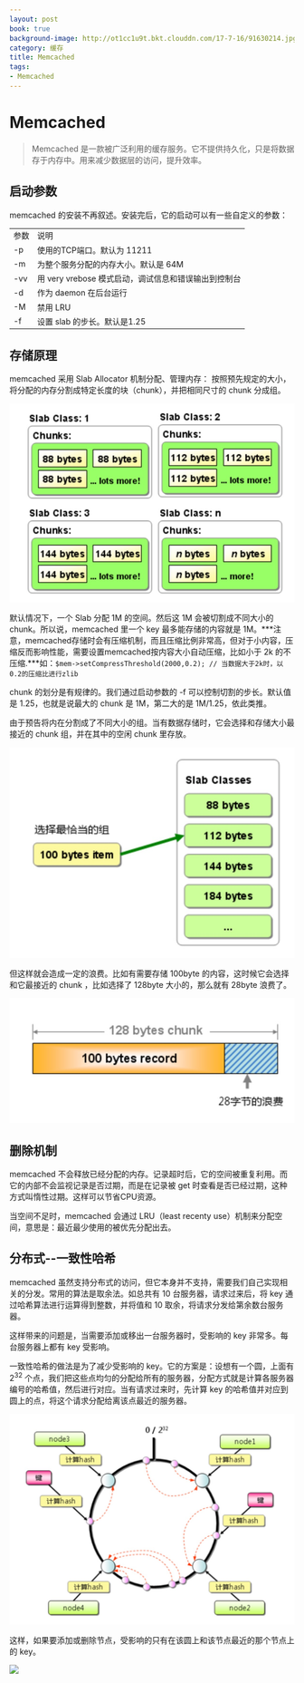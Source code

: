 ```yaml
---
layout: post
book: true
background-image: http://ot1cc1u9t.bkt.clouddn.com/17-7-16/91630214.jpg
category: 缓存
title: Memcached
tags:
- Memcached
---
```

Memcached
===
>Memcached 是一款被广泛利用的缓存服务。它不提供持久化，只是将数据存于内存中。用来减少数据层的访问，提升效率。

启动参数
---
memcached 的安装不再叙述。安装完后，它的启动可以有一些自定义的参数：
<table>
    <tr>
        <td>参数</td>
        <td>说明</td>
    </tr>
    <tr>
        <td>-p</td>
        <td>使用的TCP端口。默认为 11211</td>
    </tr>
    <tr>
        <td>-m</td>
        <td>为整个服务分配的内存大小。默认是 64M</td>
    </tr>
    <tr>
        <td>-vv</td>
        <td>用 very vrebose 模式启动，调试信息和错误输出到控制台</td>
    </tr>
    <tr>
        <td>-d</td>
        <td>作为 daemon 在后台运行</td>
    </tr>
    <tr>
        <td>-M</td>
        <td>禁用 LRU </td>
    </tr>
    <tr>
        <td>-f</td>
        <td>设置 slab 的步长。默认是1.25</td>
    </tr>
</table>

存储原理
---
memcached 采用 Slab Allocator 机制分配、管理内存：
按照预先规定的大小，将分配的内存分割成特定长度的块（chunk），并把相同尺寸的 chunk 分成组。

![](/images/mem/mem_1.png)

默认情况下，一个 Slab 分配 1M 的空间。然后这 1M 会被切割成不同大小的 chunk。所以说，memcached 里一个 key 最多能存储的内容就是 1M。***注意，memcached存储时会有压缩机制，而且压缩比例非常高，但对于小内容，压缩反而影响性能，需要设置memcached按内容大小自动压缩，比如小于 2k 的不压缩.***如：```$mem->setCompressThreshold(2000,0.2); // 当数据大于2k时，以0.2的压缩比进行zlib```

chunk 的划分是有规律的。我们通过启动参数的 -f 可以控制切割的步长。默认值是 1.25，也就是说最大的 chunk 是 1M，第二大的是 1M/1.25，依此类推。

由于预告将内在分割成了不同大小的组。当有数据存储时，它会选择和存储大小最接近的 chunk 组，并在其中的空闲 chunk 里存放。

![](/images/mem/mem_2.png)

但这样就会造成一定的浪费。比如有需要存储 100byte 的内容，这时候它会选择和它最接近的 chunk ，比如选择了 128byte 大小的，那么就有 28byte 浪费了。

![](/images/mem/mem_3.png)

删除机制
---
memcached 不会释放已经分配的内存。记录超时后，它的空间被重复利用。而它的内部不会监视记录是否过期，而是在记录被 get 时查看是否已经过期，这种方式叫惰性过期。这样可以节省CPU资源。

当空间不足时，memcached 会通过 LRU（least recenty use）机制来分配空间，意思是：最近最少使用的被优先分配出去。

分布式--一致性哈希
---
memcached 虽然支持分布式的访问，但它本身并不支持，需要我们自己实现相关的分发。常用的算法是取余法。如总共有 10 台服务器，请求过来后，将 key 通过哈希算法进行运算得到整数，并将值和 10 取余，将请求分发给第余数台服务器。

这样带来的问题是，当需要添加或移出一台服务器时，受影响的 key 非常多。每台服务器上都有 key 受影响。

一致性哈希的做法是为了减少受影响的 key。它的方案是：设想有一个圆，上面有 2<sup>32</sup> 个点，我们把这些点均匀的分配给所有的服务器，分配方式就是计算各服务器编号的哈希值，然后进行对应。当有请求过来时，先计算 key 的哈希值并对应到圆上的点，将这个请求分配给离该点最近的服务器。

![](/images/mem/mem_4.png)

这样，如果要添加或删除节点，受影响的只有在该圆上和该节点最近的那个节点上的 key。

![](/images/mem/mem_5.png)